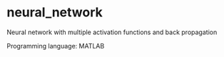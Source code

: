 # neural_network
Neural network with multiple activation functions and back propagation

Programming language: MATLAB
